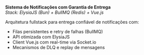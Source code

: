 **Sistema de Notificações com Garantia de Entrega**  
*Stack: ElysiaJS (Bun) + BullMQ (Redis) + Vue.js*  

Arquitetura fullstack para entrega confiável de notificações com:  
- Filas persistentes e retry de falhas (BullMQ)  
- API otimizada com ElysiaJS  
- Client Vue.js com real-time via Socket.io  
- Mecanismos de DLQ e replay de mensagens  
